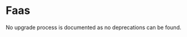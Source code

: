 <!-- NOTE: THIS FILE IS AUTOGENERATED. DO NOT EDIT BY HAND. -->
<!-- see templates/registry/markdown/attribute_namespace.md.j2 -->

# Faas

No upgrade process is documented as no deprecations can be found.
